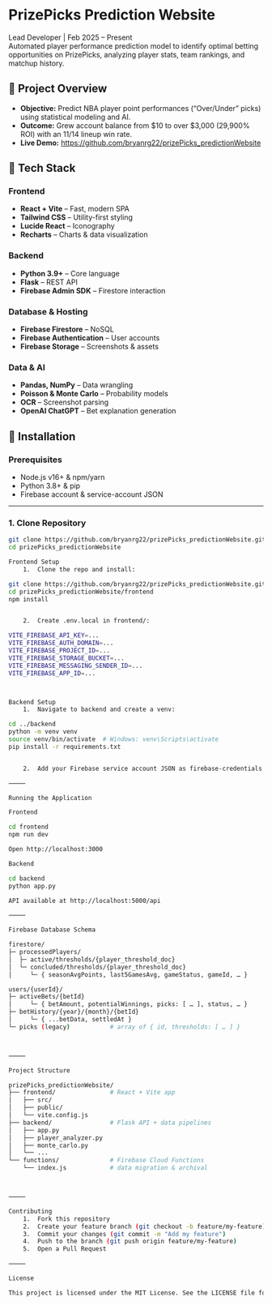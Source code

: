 # PrizePicks Prediction Website

Lead Developer | Feb 2025 – Present  
Automated player performance prediction model to identify optimal betting opportunities on PrizePicks, analyzing player stats, team rankings, and matchup history.

## 🚀 Project Overview

- **Objective:** Predict NBA player point performances (“Over/Under” picks) using statistical modeling and AI.
- **Outcome:** Grew account balance from \$10 to over \$3,000 (29,900% ROI) with an 11/14 lineup win rate.
- **Live Demo:** https://github.com/bryanrg22/prizePicks_predictionWebsite

## 🧰 Tech Stack

### Frontend
- **React + Vite** – Fast, modern SPA  
- **Tailwind CSS** – Utility-first styling  
- **Lucide React** – Iconography  
- **Recharts** – Charts & data visualization  

### Backend
- **Python 3.9+** – Core language  
- **Flask** – REST API  
- **Firebase Admin SDK** – Firestore interaction  

### Database & Hosting
- **Firebase Firestore** – NoSQL  
- **Firebase Authentication** – User accounts  
- **Firebase Storage** – Screenshots & assets  

### Data & AI
- **Pandas, NumPy** – Data wrangling  
- **Poisson & Monte Carlo** – Probability models  
- **OCR** – Screenshot parsing  
- **OpenAI ChatGPT** – Bet explanation generation  

## 🔧 Installation

### Prerequisites
- Node.js v16+ & npm/yarn  
- Python 3.8+ & pip  
- Firebase account & service-account JSON

---

### 1. Clone Repository
```bash
git clone https://github.com/bryanrg22/prizePicks_predictionWebsite.git
cd prizePicks_predictionWebsite

Frontend Setup
	1.	Clone the repo and install:

git clone https://github.com/bryanrg22/prizePicks_predictionWebsite.git
cd prizePicks_predictionWebsite/frontend
npm install


	2.	Create .env.local in frontend/:

VITE_FIREBASE_API_KEY=...
VITE_FIREBASE_AUTH_DOMAIN=...
VITE_FIREBASE_PROJECT_ID=...
VITE_FIREBASE_STORAGE_BUCKET=...
VITE_FIREBASE_MESSAGING_SENDER_ID=...
VITE_FIREBASE_APP_ID=...



Backend Setup
	1.	Navigate to backend and create a venv:

cd ../backend
python -m venv venv
source venv/bin/activate  # Windows: venv\Scripts\activate
pip install -r requirements.txt


	2.	Add your Firebase service account JSON as firebase-credentials.json in backend/.

⸻

Running the Application

Frontend

cd frontend
npm run dev

Open http://localhost:3000

Backend

cd backend
python app.py

API available at http://localhost:5000/api

⸻

Firebase Database Schema

firestore/
├─ processedPlayers/
│  ├─ active/thresholds/{player_threshold_doc}
│  └─ concluded/thresholds/{player_threshold_doc}
│     └─ { seasonAvgPoints, last5GamesAvg, gameStatus, gameId, … }

users/{userId}/
├─ activeBets/{betId}
│     └─ { betAmount, potentialWinnings, picks: [ … ], status, … }
├─ betHistory/{year}/{month}/{betId}
│     └─ { ...betData, settledAt }
└─ picks (legacy)           # array of { id, thresholds: [ … ] }



⸻

Project Structure

prizePicks_predictionWebsite/
├── frontend/               # React + Vite app
│   ├── src/
│   ├── public/
│   └── vite.config.js
├── backend/                # Flask API + data pipelines
│   ├── app.py
│   ├── player_analyzer.py
│   ├── monte_carlo.py
│   └── ...
└── functions/              # Firebase Cloud Functions
    └── index.js            # data migration & archival



⸻

Contributing
	1.	Fork this repository
	2.	Create your feature branch (git checkout -b feature/my-feature)
	3.	Commit your changes (git commit -m "Add my feature")
	4.	Push to the branch (git push origin feature/my-feature)
	5.	Open a Pull Request

⸻

License

This project is licensed under the MIT License. See the LICENSE file for details.